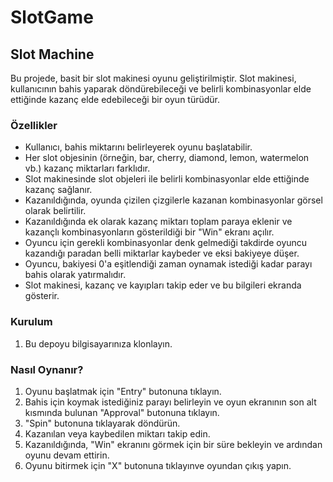 # SlotGame
## Slot Machine
Bu projede, basit bir slot makinesi oyunu geliştirilmiştir. Slot makinesi, kullanıcının bahis yaparak döndürebileceği ve belirli kombinasyonlar elde ettiğinde kazanç elde edebileceği bir oyun türüdür.

### Özellikler

-  Kullanıcı, bahis miktarını belirleyerek oyunu başlatabilir.
-  Her slot objesinin (örneğin, bar, cherry, diamond, lemon, watermelon vb.) kazanç miktarları farklıdır.
-  Slot makinesinde slot objeleri ile belirli kombinasyonlar elde ettiğinde kazanç sağlanır.
-  Kazanıldığında, oyunda çizilen çizgilerle kazanan kombinasyonlar görsel olarak belirtilir.
-  Kazanıldığında ek olarak kazanç miktarı toplam paraya eklenir ve kazançlı kombinasyonların gösterildiği bir "Win" ekranı açılır.
-  Oyuncu için gerekli kombinasyonlar denk gelmediği takdirde oyuncu kazandığı paradan belli miktarlar kaybeder ve eksi bakiyeye düşer. 
-  Oyuncu, bakiyesi 0'a eşitlendiği zaman oynamak istediği kadar parayı bahis olarak yatırmalıdır.
-  Slot makinesi, kazanç ve kayıpları takip eder ve bu bilgileri ekranda gösterir.

### Kurulum

1. Bu depoyu bilgisayarınıza klonlayın.

### Nasıl Oynanır?

1. Oyunu başlatmak için "Entry" butonuna tıklayın.
2. Bahis için koymak istediğiniz parayı belirleyin ve oyun ekranının son alt kısmında bulunan "Approval" butonuna tıklayın.
3. "Spin" butonuna tıklayarak döndürün.
4. Kazanılan veya kaybedilen miktarı takip edin.
5. Kazanıldığında, "Win" ekranını görmek için bir süre bekleyin ve ardından oyunu devam ettirin.
6. Oyunu bitirmek için "X" butonuna tıklayınve oyundan çıkış yapın.

